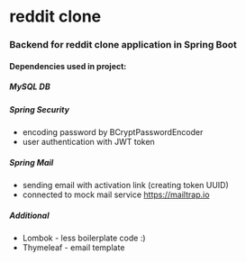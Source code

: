 # reddit clone

### Backend for reddit clone application in Spring Boot

#### Dependencies used in project:

##### MySQL DB

##### Spring Security
* encoding password by BCryptPasswordEncoder
* user authentication with JWT token

##### Spring Mail
* sending email with activation link (creating token UUID)
* connected to mock mail service https://mailtrap.io


##### Additional
* Lombok - less boilerplate code :) 
* Thymeleaf - email template 
